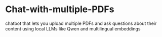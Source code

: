 # Chat-with-multiple-PDFs
 chatbot that lets you upload multiple PDFs and ask questions about their content using local LLMs like Qwen and multilingual embeddings
